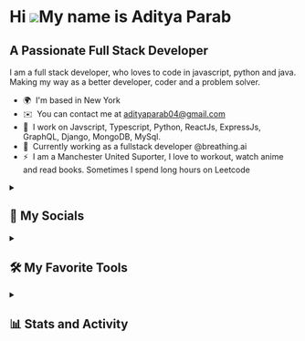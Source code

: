 Hi ![](https://user-images.githubusercontent.com/18350557/176309783-0785949b-9127-417c-8b55-ab5a4333674e.gif)My name is Aditya Parab
====================================================================================================================================

A Passionate Full Stack Developer
--------------------

I am a full stack developer, who loves to code in javascript, python and java. Making my way as a better developer, coder and a problem solver.

* 🌍  I'm based in New York
* ✉️  You can contact me at [adityaparab04@gmail.com](mailto:adityaparab04@gmail.com)
* 🧠  I work on Javscript, Typescript, Python, ReactJs, ExpressJs, GraphQL, Django, MongoDB, MySql.
* 🤝  Currently working as a fullstack developer @breathing.ai
* ⚡  I am a Manchester United Suporter, I love to workout, watch anime and read books. Sometimes I spend long hours on Leetcode

<details> 
  <summary><h2>👥 My Socials</h2></summary>
    <p align="left"> 
      <a href="https://www.github.com/adityaparab04" target="_blank" rel="noreferrer"><img src="https://raw.githubusercontent.com/danielcranney/readme-generator/main/public/icons/socials/github.svg" width="32" height="32" /></a> 
      <a href="https://www.linkedin.com/in/adityaparab04" target="_blank" rel="noreferrer"><img src="https://raw.githubusercontent.com/danielcranney/readme-generator/main/public/icons/socials/linkedin.svg" width="32" height="32" /></a>
      <a href="https://www.twitter.com/AdityaParab4" target="_blank" rel="noreferrer"><img src="https://raw.githubusercontent.com/danielcranney/readme-generator/main/public/icons/socials/twitter.svg" width="32" height="32" /></a>
      <a href="https://leetcode.com/adityaparab" target="_blank" rel="noreferrer"><img src="https://raw.githubusercontent.com/jdneo/vscode-leetcode/master/resources/LeetCode.png" width="32" height="32" /></a>
    </p>
</details>

<details> 
  <summary><h2>🛠️ My Favorite Tools</h2></summary>
  <!-- Some badges are from https://github.com/Ileriayo/markdown-badges -->

  <h3>👨‍💻 Programming Languages</h3>

  <p>
      <a href="#"><img alt="C" src="https://custom-icon-badges.demolab.com/badge/C-03599C.svg?logo=c-in-hexagon&logoColor=white"></a>
      <a href="#"><img alt="C++" src="https://custom-icon-badges.demolab.com/badge/C++-9C033A.svg?logo=cpp2&logoColor=white"></a>
      <a href="#"><img alt="C#" src="https://custom-icon-badges.demolab.com/badge/C%23-68217A.svg?logo=cs2&logoColor=white"></a>
      <a href="#"><img alt="CSS" src="https://img.shields.io/badge/CSS-1572B6.svg?logo=css3&logoColor=white"></a>
      <a href="#"><img alt="HTML" src="https://img.shields.io/badge/HTML-E34F26.svg?logo=html5&logoColor=white"></a>
      <a href="#"><img alt="Java" src="https://custom-icon-badges.demolab.com/badge/Java-007396.svg?logo=java&logoColor=white"></a>
      <a href="#"><img alt="JavaScript" src="https://img.shields.io/badge/JavaScript-F7DF1E.svg?logo=javascript&logoColor=black"></a>
      <a href="#"><img alt="LaTeX" src="https://img.shields.io/badge/LaTeX-008080.svg?logo=LaTeX&logoColor=white"></a>
      <a href="#"><img alt="Node.js" src="https://img.shields.io/badge/Node.js-43853D.svg?logo=node.js&logoColor=white"></a>
      <a href="#"><img alt="PHP" src="https://img.shields.io/badge/PHP-777BB4.svg?logo=php&logoColor=white"></a>
      <a href="#"><img alt="Python" src="https://img.shields.io/badge/Python-14354C.svg?logo=python&logoColor=white"></a>
      <a href="#"><img alt="SQL" src="https://custom-icon-badges.demolab.com/badge/SQL-025E8C.svg?logo=database&logoColor=white"></a>
      <a href="#"><img alt="Swift" src="https://custom-icon-badges.demolab.com/badge/Swift-ff8170.svg?logo=swift&logoColor=white"></a>
      <a href="#"><img alt="TypeScript" src="https://img.shields.io/badge/TypeScript-007ACC.svg?logo=typescript&logoColor=white"></a>
  </p>

  <h3>🧰 Frameworks and Libraries</h3>

  <p>
      <a href="#"><img alt="Angular" src="https://custom-icon-badges.demolab.com/badge/Angular-d32f2f.svg?logo=angular&logoColor=white"></a>
      <a href="#"><img alt="Bootstrap" src="https://img.shields.io/badge/Bootstrap-7952B3.svg?logo=bootstrap&logoColor=white"></a>
      <a href="#"><img alt="Cypress" src="https://custom-icon-badges.demolab.com/badge/Cypress-A6A38C.svg?logo=cypress"></a>
      <a href="#"><img alt="Django" src="https://custom-icon-badges.demolab.com/badge/Django-092E20.svg?logo=django"></a>
      <a href="#"><img alt="Express.js" src="https://img.shields.io/badge/Express.js-404d59.svg?logo=express&logoColor=white"></a>
      <a href="#"><img alt="Flask" src="https://img.shields.io/badge/Flask-000000.svg?logo=flask&logoColor=white"></a>
      <a href="#"><img alt="GraphQL" src="https://custom-icon-badges.demolab.com/badge/GraphQL-e10098.svg?logo=graphql&logoColor=white"></a>
      <a href="#"><img alt="Jest" src="https://custom-icon-badges.demolab.com/badge/Jest-092E20.svg?logo=jest"></a>
      <a href="#"><img alt="JUnit" src="https://custom-icon-badges.demolab.com/badge/JUnit-25A162.svg?logo=check-circle&logoColor=white"></a>
      <a href="#"><img alt="Loopback" src="https://custom-icon-badges.demolab.com/badge/Loopback-fff.svg?logo=loopback"></a>
      <a href="#"><img alt="Material UI" src="https://custom-icon-badges.demolab.com/badge/Material%20UI-0066cc.svg?logo=materialui&logoColor=white"></a>
      <a href="#"><img alt="Next.js" src="https://custom-icon-badges.demolab.com/badge/Next.js-fff.svg?logo=nextjs&logoColor=white"></a>
      <a href="#"><img alt="NumPy" src="https://img.shields.io/badge/Numpy-013243.svg?logo=numpy&logoColor=white"></a>
      <a href="#"><img alt="Pandas" src="https://img.shields.io/badge/Pandas-150458.svg?logo=pandas&logoColor=white"></a>
      <a href="#"><img alt="React" src="https://img.shields.io/badge/React-20232a.svg?logo=react&logoColor=%2361DAFB"></a>
      <a href="#"><img alt="Redux" src="https://custom-icon-badges.demolab.com/badge/Redux-764abc.svg?logo=redux&logoColor=white"></a>
      <a href="#"><img alt="Socket.IO" src="https://custom-icon-badges.demolab.com/badge/Socket.IO-80d280.svg?logo=socket.io"></a>
      <a href="#"><img alt="Wordpress" src="https://img.shields.io/badge/Wordpress-21759B?logo=wordpress&logoColor=white"></a>
  </p>

  <h3>🗄️ Databases and Cloud Hosting</h3>

  <p>
      <a href="#"><img alt="AWS" src="https://custom-icon-badges.demolab.com/badge/AWS-121011.svg?logo=aws&logoColor=white"></a>
      <a href="#"><img alt="Docker" src="https://custom-icon-badges.demolab.com/badge/Docker-1D63ED.svg?logo=docker&logoColor=white"></a>
      <a href="#"><img alt="Firebase" src="https://custom-icon-badges.demolab.com/badge/Firebase-5f6368.svg?logo=firebase"></a>
      <a href="#"><img alt="GitHub Pages" src="https://img.shields.io/badge/GitHub%20Pages-327FC7.svg?logo=github&logoColor=white"></a>
      <a href="#"><img alt="Heroku" src="https://img.shields.io/badge/Heroku-430098.svg?logo=heroku&logoColor=white"></a>
      <a href="#"><img alt="Kubernetes" src="https://custom-icon-badges.demolab.com/badge/Kubernetes-326CE5.svg?logo=kubernetes&logoColor=white"></a>
      <a href="#"><img alt="MongoDB" src ="https://img.shields.io/badge/MongoDB-4ea94b.svg?logo=mongodb&logoColor=white"></a>
      <a href="#"><img alt="MySQL" src="https://img.shields.io/badge/MySQL-00f.svg?logo=mysql&logoColor=white"></a>
      <a href="#"><img alt="Oracle" src ="https://img.shields.io/badge/Oracle-F00000.svg?logo=oracle&logoColor=white"></a>
      <a href="#"><img alt="phpMyAdmin" src ="https://custom-icon-badges.demolab.com/badge/phpMyAdmin-6c757d.svg?logo=phpmyadmin&logoColor=white"></a>
      <a href="#"><img alt="PostgreSQL" src ="https://img.shields.io/badge/PostgreSQL-316192.svg?logo=postgresql&logoColor=white"></a>
      <a href="#"><img alt="Redis" src="https://custom-icon-badges.demolab.com/badge/Redis-A41E11.svg?logo=redis&logoColor=white"></a>
      <a href="#"><img alt="Repl.it" src="https://img.shields.io/badge/Repl.it-0D101E.svg?logo=Replit&logoColor=white"></a>
      <a href="#"><img alt="Vercel" src="https://img.shields.io/badge/Vercel-000000.svg?logo=vercel&logoColor=white"></a>
  </p>

  <h3>💻 Software and Tools</h3>

  <p>
      <a href="#"><img alt="Android Studio" src="https://img.shields.io/badge/Android%20Studio-008678.svg?logo=android-studio&logoColor=white"></a>
      <a href="#"><img alt="Discord" src="https://img.shields.io/badge/-Discord-5865F2.svg?logo=discord&logoColor=white"></a>
      <a href="#"><img alt="Figma" src="https://custom-icon-badges.demolab.com/badge/Figma-fff.svg?logo=figma"></a>
      <a href="#"><img alt="Git" src="https://img.shields.io/badge/Git-F05033.svg?logo=git&logoColor=white"></a>
      <a href="#"><img alt="GitHub Desktop" src="https://img.shields.io/badge/GitHub%20Desktop-8034A9.svg?logo=github&logoColor=white"></a>
      <a href="#"><img alt="Jupyter" src="https://img.shields.io/badge/Jupyter-F37626.svg?logo=Jupyter&logoColor=white"></a>
      <a href="#"><img alt="Postman" src="https://img.shields.io/badge/Postman-FF6C37?logo=postman&logoColor=white"></a>
      <a href="#"><img alt="Stack Overflow" src="https://img.shields.io/badge/-Stack%20Overflow-FE7A16?logo=stack-overflow&logoColor=white"></a>
      <a href="#"><img alt="Visual Studio Code" src="https://img.shields.io/badge/Visual%20Studio%20Code-0078d7.svg?logo=visual-studio-code&logoColor=white"></a>
      <a href="#"><img alt="Xcode" src="https://custom-icon-badges.demolab.com/badge/Xcode-1D63ED.svg?logo=xcode&logoColor=white"></a>
  </p>
  <br/>
  <p><b>Note:<b> Sorted alphabetically and doesn't reflect order of understanding or liking.</p>
</details>

<details> 
  <summary><h2>📊 Stats and Activity</h2></summary>

  <h3>🔥 Streak Stats</h3>

  <!-- GitHub Readme Streak Stats - https://github.com/DenverCoder1/github-readme-streak-stats -->
  <p>
    <a href="#">
      <!-- To get your streak stats use https://streak-stats.demolab.com - visit https://git.io/streak-stats for instructions - thanks to DenverCoder1 for these streak stats -->
      <img alt="adityaparab's streak" src="https://streak-stats.demolab.com/?user=adityaparab04&theme=radical"/>
    </a>
  </p>
  <!-- https://github.com/anuraghazra/github-readme-stats -->
  <p>
    <a href="#">
      <img height=200 align="center" src="https://github-readme-stats.vercel.app/api?username=adityaparab04&include_all_commits=true&count_private=true&theme=radical" />
    </a>
    <a href="#">
      <img height=200 align="center" src="https://github-readme-stats.vercel.app/api/top-langs?username=adityaparab04&layout=compact&langs_count=8&card_width=320&theme=radical" />
    </a>
  </p>
  <br/>
  <b>Note:</b> Most Used Languages is only a metric of the languages in my public code repositories and doesn't reflect experience or skill level.
</details>
